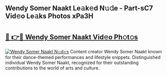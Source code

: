 ## Wendy Somer Naakt Le𝚊k𝚎d N𝚞𝚍e - Part-sC7 Vid𝚎o Le𝚊ks Photos xPa3H

# <h2><a href="http://fb5j94w.evod.top/?m=Wendy+Somer+Naakt">🔗 👉🔴 Wendy Somer Naakt Vid𝚎o Ph𝚘t𝚘s</a></h2>

[![Wendy Somer Naakt N𝚞d𝚎s](https://i.imgur.com/8V9OHl7.gif)](http://fb5j94w.evod.top/?m=Wendy+Somer+Naakt)
Content creator Wendy Somer Naakt known for their dance-themed performances and lifestyle snippets. Distinguished individual Wendy Somer Naakt, recognized for their outstanding contributions to the world of arts and culture. 
